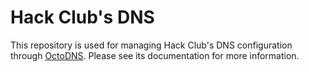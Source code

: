 # Hack Club's DNS

This repository is used for managing Hack Club's DNS configuration through [OctoDNS](https://github.com/github/octodns). Please see its documentation for more information.
